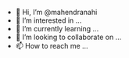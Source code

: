 - 👋 Hi, I’m @mahendranahi
- 👀 I’m interested in ...
- 🌱 I’m currently learning ...
- 💞️ I’m looking to collaborate on ...
- 📫 How to reach me ...

<!---
mahendranahi/mahendranahi is a ✨ special ✨ repository because its `README.md` (this file) appears on your GitHub profile.
You can click the Preview link to take a look at your changes.
--->
